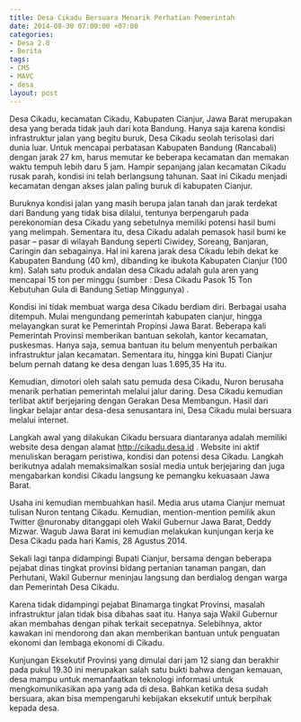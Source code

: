 ```yaml
---
title: Desa Cikadu Bersuara Menarik Perhatian Pemerintah
date: 2014-08-30 07:00:00 +07:00
categories:
- Desa 2.0
- Berita
tags:
- CMS
- MAVC
- desa
layout: post
---
```


Desa Cikadu, kecamatan Cikadu, Kabupaten Cianjur, Jawa Barat merupakan desa yang berada tidak jauh dari kota Bandung. Hanya saja karena kondisi infrastruktur jalan yang begitu buruk, Desa Cikadu seolah terisolasi dari dunia luar. Untuk mencapai perbatasan Kabupaten Bandung (Rancabali) dengan jarak 27 km, harus memutar ke beberapa kecamatan dan memakan waktu tempuh lebih daru 5 jam. Hampir sepanjang jalan kecamatan Cikadu rusak parah, kondisi ini  telah berlangsung tahunan.  Saat ini Cikadu menjadi kecamatan dengan akses jalan paling buruk di kabupaten Cianjur.

Buruknya kondisi jalan yang masih berupa jalan tanah dan jarak terdekat dari Bandung yang tidak bisa dilalui, tentunya berpengaruh pada perekonomian desa Cikadu yang sebetulnya memiliki potensi hasil bumi yang melimpah. Sementara itu, desa Cikadu adalah pemasok hasil bumi ke pasar – pasar di wilayah Bandung seperti Ciwidey, Soreang, Banjaran, Caringin dan sebagainya. Hal ini karena jarak desa Cikadu lebih dekat ke Kabupaten Bandung (40 km), dibanding ke ibukota Kabupaten Cianjur (100 km). Salah satu produk andalan desa Cikadu adalah gula aren yang mencapai 15 ton per minggu (sumber : Desa Cikadu Pasok 15 Ton Kebutuhan Gula di Bandung Setiap Minggunya) .

Kondisi ini tidak membuat warga desa Cikadu berdiam diri. Berbagai usaha ditempuh. Mulai mengundang pemerintah kabupaten cianjur, hingga melayangkan surat ke Pemerintah Propinsi Jawa Barat. Beberapa kali Pemerintah Provinsi memberikan bantuan sekolah, kantor kecamatan, puskesmas. Hanya saja, semua bantuan itu belum menyentuh perbaikan infrastruktur jalan kecamatan. Sementara itu, hingga kini Bupati Cianjur belum pernah datang ke desa dengan luas 1.695,35 Ha itu.

Kemudian, dimotori oleh salah satu pemuda desa Cikadu, Nuron berusaha menarik perhatian pemerintah melalui jalur daring. Desa Cikadu kemudian terlibat aktif berjejaring dengan Gerakan Desa Membangun. Hasil dari lingkar belajar antar desa-desa senusantara ini, Desa Cikadu mulai bersuara melalui internet.

Langkah awal yang dilakukan Cikadu bersuara diantaranya adalah memiliki website desa dengan alamat http://cikadu.desa.id . Website ini aktif menuliskan beragam peristiwa, kondisi dan potensi desa Cikadu. Langkah berikutnya adalah memaksimalkan sosial media untuk berjejaring dan juga mengabarkan kondisi Cikadu langsung ke pemangku kekuasaan Jawa Barat.

Usaha ini kemudian membuahkan hasil. Media arus utama Cianjur memuat tulisan Nuron tentang Cikadu. Kemudian, mention-mention pemilik akun Twitter @nuronaby ditanggapi oleh Wakil Gubernur Jawa Barat, Deddy Mizwar. Wagub Jawa Barat ini kemudian melakukan kunjungan kerja ke Desa Cikadu pada hari Kamis, 28 Agustus 2014.

Sekali lagi tanpa didampingi Bupati Cianjur, bersama dengan beberapa pejabat dinas tingkat provinsi bidang pertanian tanaman pangan, dan Perhutani, Wakil Gubernur meninjau langsung dan berdialog dengan warga dan Pemerintah Desa Cikadu.

Karena tidak didampingi pejabat Binamarga tingkat Provinsi, masalah infrastruktur jalan tidak bisa dibahas saat itu. Hanya saja Wakil Gubernur akan membahas dengan pihak terkait secepatnya. Selebihnya, aktor kawakan ini mendorong dan akan memberikan bantuan untuk penguatan ekonomi dan lembaga ekonomi di Cikadu.

Kunjungan Eksekutif Provinsi yang dimulai dari jam 12 siang dan berakhir pada pukul 19.30 ini merupakan salah satu bukti bahwa dengan kemauan, desa mampu untuk memanfaatkan teknologi informasi untuk mengkomunikasikan apa yang ada di desa. Bahkan ketika desa sudah bersuara, akan bisa mempengaruhi kebijakan eksekutif untuk berpihak kepada desa.

